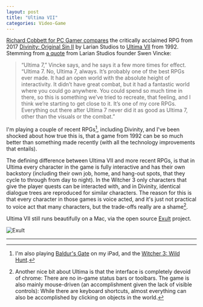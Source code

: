 ```yaml
---
layout: post
title: "Ultima VII"
categories: Video-Game
---
```


[Richard Cobbett for PC Gamer compares](https://www.pcgamer.com/rpgs-may-never-top-ultima-7-but-divinity-original-sin-2-comes-close/) the critically acclaimed RPG from 2017 [Divinity: Original Sin II](https://en.wikipedia.org/wiki/Divinity%3A_Original_Sin_II) by Larian Studios to [Ultima VII](https://en.wikipedia.org/wiki/Ultima_VII%3A_The_Black_Gate) from 1992. Stemming from [a quote](https://www.pcgamesn.com/indie/no-preconceptions-just-predecessors-larian-studios-swen-vincke-influence-old-school) from Larian Studios founder Swen Vincke:

> “Ultima 7,” Vincke says, and he says it a few more times for effect. “Ultima 7. No, Ultima 7, always. It’s probably one of the best RPGs ever made. It had an open world with the absolute height of interactivity. It didn’t have great combat, but it had a fantastic world where you could go anywhere. You could spend so much time in there, so this is something we’ve tried to recreate, that feeling, and I think we’re starting to get close to it. It’s one of my core RPGs. Everything out there after Ultima 7 never did it as good as Ultima 7, other than the visuals or the combat.”

I'm playing a couple of recent RPGs[^others], including Divinity, and I've been shocked about how true this is, that a game from 1992 can be so much better than something made recently (with all the technology improvements that entails).

The defining difference between Ultima VII and more recent RPGs, is that in Ultima every character in the game is fully interactive and has their own backstory (including their own job, home, and hang-out spots, that they cycle to through from day to night). In the Witcher 3 only characters that give the player quests can be interacted with, and in Divinity, identical dialogue trees are reproduced for similar characters. The reason for this is that every character in those games is voice acted, and it's just not practical to voice act that many characters, but the trade-offs really are a shame[^interface].

Ultima VII still runs beautifully on a Mac, via the open source [Exult](http://exult.sourceforge.net/) project.

![Exult](https://blog.robenkleene.com/assets/2019-03-31-exult.png)

* * *

[^others]: I'm also playing [Baldur's Gate](https://en.wikipedia.org/wiki/Baldur%27s_Gate) on my iPad, and the [Witcher 3: Wild Hunt](https://en.wikipedia.org/wiki/The_Witcher_3).
[^interface]: Another nice bit about Ultima is that the interface is completely devoid of chrome: There are no in-game status bars or toolbars. The game is also mainly mouse-driven (an accomplishment given the lack of visible controls): While there are keyboard shortcuts, almost everything can also be accomplished by clicking on objects in the world.
